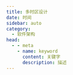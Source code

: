 ```yaml
---
title: 多时区设计
date: 时间
sidebar: auto
category: 
  - 软件架构
head:
  - - meta
    - name: keyword
      content: 关键字
      description: 描述
---
```

